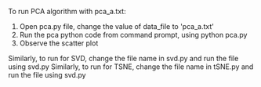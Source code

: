 To run PCA algorithm with pca_a.txt:1. Open pca.py file, change the value of data_file  to 'pca_a.txt'2. Run the pca python code from command prompt, using python pca.py3. Observe the scatter plotSimilarly, to run for SVD, change the file name in svd.py and run the file using svd.pySimilarly, to run for TSNE, change the file name in tSNE.py and run the file using svd.py